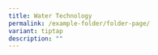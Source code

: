 ```yaml
---
title: Water Technology
permalink: /example-folder/folder-page/
variant: tiptap
description: ""
---
```

